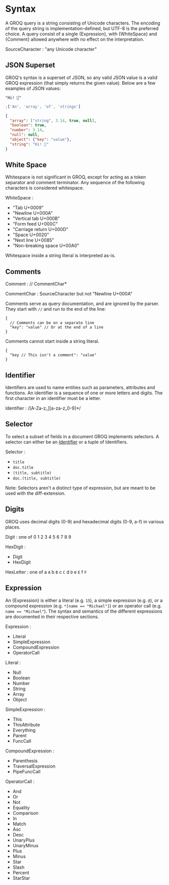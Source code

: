 # Syntax

A GROQ query is a string consisting of Unicode characters. The encoding of the query string is implementation-defined, but UTF-8 is the preferred choice. A query consist of a single {Expression}, with {WhiteSpace} and {Comment} allowed anywhere with no effect on the interpretation.

SourceCharacter : "any Unicode character"

## JSON Superset

GROQ's syntax is a superset of JSON, so any valid JSON value is a valid GROQ expression (that simply returns the given value). Below are a few examples of JSON values:

```
"Hi! 👋"
```

```javascript
;['An', 'array', 'of', 'strings']
```

```json
{
  "array": ["string", 3.14, true, null],
  "boolean": true,
  "number": 3.14,
  "null": null,
  "object": {"key": "value"},
  "string": "Hi! 👋"
}
```

## White Space

Whitespace is not significant in GROQ, except for acting as a token separator and comment terminator. Any sequence of the following characters is considered whitespace.

WhiteSpace :

- "Tab U+0009"
- "Newline U+000A"
- "Vertical tab U+000B"
- "Form feed U+000C"
- "Carriage return U+000D"
- "Space U+0020"
- "Next line U+0085"
- "Non-breaking space U+00A0"

Whitespace inside a string literal is interpreted as-is.

## Comments

Comment : // CommentChar\*

CommentChar : SourceCharacter but not "Newline U+000A"

Comments serve as query documentation, and are ignored by the parser. They start with `//` and run to the end of the line:

```
{
  // Comments can be on a separate line
  "key": "value" // Or at the end of a line
}
```

Comments cannot start inside a string literal.

```
{
  "key // This isn't a comment": "value"
}
```

## Identifier

Identifiers are used to name entities such as parameters, attributes and functions. An identifier is a sequence of one or more letters and digits. The first character in an identifier must be a letter.

Identifier : /[A-Za-z\_][a-za-z_0-9]\*/

## Selector

To select a subset of fields in a document GROQ implements selectors. A selector can either be an [Identifier](#sec-Identifier) or a tuple of Identifiers.

Selector :

- `title`
- `doc.title`
- `(title, subtitle)`
- `doc.(title, subtitle)`

Note: Selectors aren't a distinct type of expression, but are meant to be used with the diff-extension.

## Digits

GROQ uses decimal digits (0-9) and hexadecimal digits (0-9, a-f) in various places.

Digit : one of 0 1 2 3 4 5 6 7 8 9

HexDigit :

- Digit
- HexDigit

HexLetter : one of a `A` b `B` c `C` d `D` e `E` f `F`

## Expression

An {Expression} is either a literal (e.g. `15`), a simple expression (e.g. `@`), or a compound expression (e.g. `*[name == "Michael"]`) or an operator call (e.g. `name == "Michael"`). The syntax and semantics of the different expressions are documented in their respective sections.

Expression :

- Literal
- SimpleExpression
- CompoundExpression
- OperatorCall

Literal :

- Null
- Boolean
- Number
- String
- Array
- Object

SimpleExpression :

- This
- ThisAttribute
- Everything
- Parent
- FuncCall

CompoundExpression :

- Parenthesis
- TraversalExpression
- PipeFuncCall

OperatorCall :

- And
- Or
- Not
- Equality
- Comparison
- In
- Match
- Asc
- Desc
- UnaryPlus
- UnaryMinus
- Plus
- Minus
- Star
- Slash
- Percent
- StarStar
